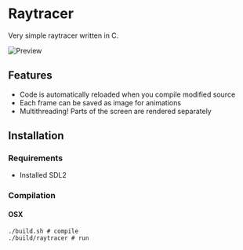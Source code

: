 # Raytracer

Very simple raytracer written in C.

![Preview](https://upx.cz/2xn)

## Features

- Code is automatically reloaded when you compile modified source
- Each frame can be saved as image for animations
- Multithreading! Parts of the screen are rendered separately

## Installation

### Requirements

- Installed SDL2

### Compilation

#### OSX
```
./build.sh # compile
./build/raytracer # run
```

